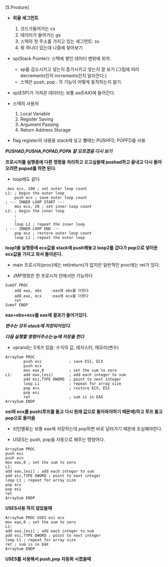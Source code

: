 [5.Produre]

* **외울 세그먼트**
    1. 코드가들어가는 cs
    2. 데이터가 들어가는 gs
    3. 스택의 첫 주소를 가지고 있는 세그먼트: ss
    4. 뭐 하나더 있는데 나중에 찾아보기

* sp(Stack Pointer): 스택에 쌓인 데이터 맨위에 위치.
    - sp를 감소시키고 넣는지 증가시키고 넣는지 잘 보기 (그림에 따라 decrements인지 increments인지 달라진다.)
    - 스택은 push, pop : 각 기능이 어떻게 동작하는지 알기.

* sp(ESP)가 가져온 데이터는 보통 as(EAX)에 들어간다.

* 스택의 사용처
    1. Local Variable
    2. Register Saving
    3. Argument Passing
    4. Return Address Storage

* flag register의 내용을 stack에 넣고 뺄때는 PUSHFD, POPFD를 사용

***PUSHAD,PUSHA,POPAD,POPA 잘 모르겠음 다시 보기***

**프로시저를 실행중에 다른 명령을 처리하고 오고싶을때 pushad하고 끝내고 다시 돌아오려면 popad를 하면 된다.**

* loop때도 같다 
~~~
 mov ecx, 100 ; set outer loop count
L1: ; begin the outer loop
    push ecx ; save outer loop count
; --- INNER LOOP START ---
    mov ecx, 20 ; set inner loop count
L2: ; begin the inner loop
    ;
    ;
    loop L2 ; repeat the inner loop
; --- INNER LOOP END ---
    pop ecx ; restore outer loop count
    loop L1 ; repeat the outer loop
~~~
**loop1을 실행중에 ecx값을 stack에 push해놓고 loop2를 갔다가 pop으로 넣어둔 ecx값을 가지고 와서 돌아온다.**

* main 프로시저(proc)에는 ret(return)가 없지만 일반적인 proc에는 ret가 있다.

* JMP명령은 한 프로시저 안에서만 가능하다

~~~
SumOf PROC
    add eax, ebx    :eax에 ebx를 더한다
    add eax, ecx    :eax에 ecx를 더한다
    ret
Sumof ENDP
~~~
**eax+ebx+ecx를 eax에 결과가 들어가있다.**

***변수는 모두 stack에 저장되어있다.***

***다음 실행할 명령어주소는 ip에 저장을 한다***

* oprand는 3개가 있음: 수식의 값, 레지스터, 메모리(변수)

~~~
ArraySum PROC
        push esi            ; save ESI, ECX
        push ecx
        mov eax,0           ; set the sum to zero
L1:     add eax,[esi]       ; add each integer to sum
        add esi,TYPE DWORD  ; point to next integer
        loop L1             ; repeat for array size
        pop ecx             ; restore ECX, ESI
        pop esi
        ret                 ; sum is in EAX
ArraySum ENDP
~~~
**esi와 ecx를 push(루프를 돌고 다시 원래 값으로 돌아와야하기 때문에)하고 루프 돌고 pop으로 돌아옴**

* 리턴벨류는 보통 eax에 저장하는데 pop하면 바로 날라가기 때문에 조심해야한다.

* USES는 push, pop을 자동으로 해주는 명령어다.


~~~
ArraySum PROC
push esi
push ecx
mov eax,0 ; set the sum to zero
L1:
add eax,[esi] ; add each integer to sum
add esi,TYPE DWORD ; point to next integer
loop L1 ; repeat for array size
pop ecx
pop esi
ret
ArraySum ENDP
~~~
**USES사용 하지 않았을때**

~~~
ArraySum PROC USES esi ecx
mov eax,0 ; set the sum to zero
L1:
add eax,[esi] ; add each integer to sum
add esi,TYPE DWORD ; point to next integer
loop L1 ; repeat for array size
ret ; sum is in EAX
ArraySum ENDP
~~~
**USES를 사용해서 push,pop 자동화 시켰을때**


